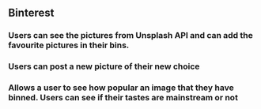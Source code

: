 ## Binterest

### Users can see the pictures from Unsplash API and can add the favourite pictures in their bins.
### Users can post a new picture of their new choice
### Allows a user to see how popular an image that they have binned. Users can see if their tastes are mainstream or not
